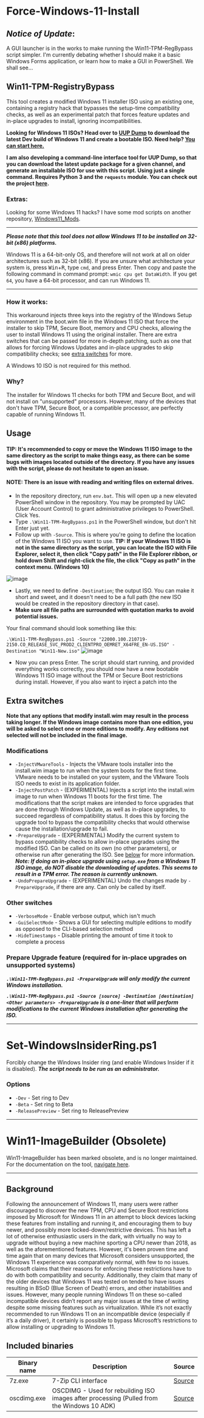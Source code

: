 # Force-Windows-11-Install

## *Notice of Update*:
A GUI launcher is in the works to make running the Win11-TPM-RegBypass script simpler. I'm currently debating whether I should make it a basic Windows Forms application, or learn how to make a GUI in PowerShell.
We shall see...


## Win11-TPM-RegistryBypass
This tool creates a modified Windows 11 installer ISO using an existing one, containing a registry hack that bypasses the setup-time compatibility checks, as well as an experimental patch that forces feature updates and in-place upgrades to install, ignoring incompatibilities.

**Looking for Windows 11 ISOs? Head over to [UUP Dump](https://uupdump.net/fetchupd.php?arch=amd64&ring=wif&build=latest) to download the latest Dev build of Windows 11 and create a bootable ISO. Need help? [You can start here.](https://github.com/JosephM101/Force-Windows-11-Install/blob/main/docs/UUPDump-Tutorial.md)**

**I am also developing a command-line interface tool for UUP Dump, so that you can download the latest update package for a given channel, and generate an installable ISO for use with this script. Using just a single command. Requires Python 3 and the `requests` module. You can check out the project [here](https://github.com/JosephM101/uupdump_cli#one-line-run).**

### Extras:
Looking for some Windows 11 hacks? I have some mod scripts on another repository, [Windows11_Mods](https://github.com/JosephM101/Windows11_Mods).

------

***Please note that this tool does not allow Windows 11 to be installed on 32-bit (x86) platforms.***

Windows 11 is a 64-bit-only OS, and therefore will not work at all on older architectures such as 32-bit (x86). If you are unsure what architecture your system is, press <kbd>Win</kbd>+<kbd>R</kbd>, type `cmd`, and press Enter. Then copy and paste the following command in command prompt: `wmic cpu get DataWidth`. If you get `64`, you have a 64-bit processor, and can run Windows 11.

------

### How it works:
This workaround injects three keys into the registry of the Windows Setup environment in the boot.wim file in the Windows 11 ISO that force the installer to skip TPM, Secure Boot, memory and CPU checks, allowing the user to install Windows 11 using the original installer. There are extra switches that can be passed for more in-depth patching, such as one that allows for forcing Windows Updates and in-place upgrades to skip compatibility checks; see [extra switches](#extra-switches) for more.

A Windows 10 ISO is not required for this method.

### Why?
The installer for Windows 11 checks for both TPM and Secure Boot, and will not install on "unsupported" processors. However, many of the devices that don't have TPM, Secure Boot, or a compatible processor, are perfectly capable of running Windows 11.

## Usage
#### TIP: It's recommended to copy or move the Windows 11 ISO image to the same directory as the script to make things easy, as there can be some bugs with images located outside of the directory. If you have any issues with the script, please do not hesitate to open an issue.
#### NOTE: There is an issue with reading and writing files on external drives.
- In the repository directory, run `env.bat`. This will open up a new elevated PowerShell window in the repository. You may be prompted by UAC (User Account Control) to grant administrative privileges to PowerShell. Click Yes.
- Type `.\Win11-TPM-RegBypass.ps1` in the PowerShell window, but don't hit Enter just yet.
- Follow up with `-Source`. This is where you're going to define the location of the Windows 11 ISO you want to use.
**TIP: If your Windows 11 ISO is not in the same directory as the script, you can locate the ISO with File Explorer, select it, then click "Copy path" in the File Explorer ribbon, or hold down Shift and right-click the file, the click "Copy as path" in the context menu. (Windows 10)** 

![image](https://user-images.githubusercontent.com/28277730/127249747-aee0fda7-bfaa-450b-b58b-1b3030ba0e56.png)

- Lastly, we need to define `-Destination`; the output ISO. You can make it short and sweet, and it doesn't need to be a full path (the new ISO would be created in the repository directory in that case).
- **Make sure all file paths are surrounded with quotation marks to avoid potential issues.** 

Your final command should look something like this:

`.\Win11-TPM-RegBypass.ps1 -Source "22000.100.210719-2150.CO_RELEASE_SVC_PROD2_CLIENTPRO_OEMRET_X64FRE_EN-US.ISO" -Destination "Win11-New.iso"`
![image](https://user-images.githubusercontent.com/28277730/127249867-bd20873a-8b5d-45fc-bb1d-942a12c8edcc.png)
- Now you can press Enter. The script should start running, and provided everything works correctly, you should now have a new bootable Windows 11 ISO image without the TPM or Secure Boot restrictions during install. However, if you also want to inject a patch into the 

## Extra switches
**Note that any options that modify install.wim may result in the process taking longer. If the Windows image contains more than one edition, you will be asked to select one or more editions to modify. Any editions not selected will not be included in the final image.**

### Modifications
- `-InjectVMwareTools` - Injects the VMware tools installer into the install.wim image to run when the system boots for the first time. VMware needs to be installed on your system, and the VMware Tools ISO needs to exist in its application folder.
- `-InjectPostPatch` - (EXPERIMENTAL) Injects a script into the install.wim image to run when Windows 11 boots for the first time. The modifications that the script makes are intended to force upgrades that are done through Windows Update, as well as in-place upgrades, to succeed regardless of compatibility status. It does this by forcing the upgrade tool to bypass the compatibility checks that would otherwise cause the installation/upgrade to fail.
- `-PrepareUpgrade` - (EXPERIMENTAL) Modify the current system to bypass compatibility checks to allow in-place upgrades using the modified ISO. Can be called on its own (no other parameters), or otherwise run after generating the ISO. See [below](#prepare-upgrade-feature) for more information.
    ***Note: If doing an in-place upgrade using `setup.exe` from a Windows 11 ISO image, do NOT disable the downloading of updates. This seems to result in a TPM error. The reason is currently unknown.***
- `-UndoPrepareUpgrade` - (EXPERIMENTAL) Undo the changes made by `-PrepareUpgrade`, if there are any. Can only be called by itself.

### Other switches
- `-VerboseMode` - Enable verbose output, which isn't much
- `-GuiSelectMode` - Shows a GUI for selecting multiple editions to modify as opposed to the CLI-based selection method
- `-HideTimestamps` - Disable printing the amount of time it took to complete a process

### Prepare Upgrade feature (required for in-place upgrades on unsupported systems)

***`.\Win11-TPM-RegBypass.ps1 -PrepareUpgrade` will only modify the current Windows installation.***

***`.\Win11-TPM-RegBypass.ps1 -Source [source] -Destination [destination] <Other parameters> -PrepareUpgrade` is a one-liner that will perform modifications to the current Windows installation after generating the ISO.***

--------

# Set-WindowsInsiderRing.ps1
 Forcibly change the Windows Insider ring (and enable Windows Insider if it is disabled). ***The script needs to be run as an administrator.***

### Options
- `-Dev` - Set ring to Dev
- `-Beta` - Set ring to Beta
- `-ReleasePreview` - Set ring to ReleasePreview



--------

# Win11-ImageBuilder (Obsolete)
Win11-ImageBuilder has been marked obsolete, and is no longer maintained. For the documentation on the tool, [navigate here](https://github.com/JosephM101/Force-Windows-11-Install/blob/main/docs/Documentation%20for%20Win11-ImageBuilder.md).

--------

## Background
Following the announcement of Windows 11, many users were rather discouraged to discover the new TPM, CPU and Secure Boot restrictions imposed by Microsoft for Windows 11 in an attempt to block devices lacking these features from installing and running it, and encouraging them to buy newer, and possibly more locked-down/restrictive devices. This has left a lot of otherwise enthusiastic users in the dark, with virtually no way to upgrade without buying a new machine sporting a CPU newer than 2018, as well as the aforementioned features. However, it's been proven time and time again that on many devices that Microsoft considers unsupported, the Windows 11 experience was comparatively normal, with few to no issues. Microsoft claims that their reasons for enforcing these restrictions have to do with both compatibility and security. Additionally, they claim that many of the older devices that Windows 11 was tested on tended to have issues resulting in BSoD (Blue Screen of Death) errors, and other instabilities and issues. However, many people running Windows 11 on these so-called incompatible devices didn’t report any major issues at the time of writing despite some missing features such as virtualization. While it’s not exactly recommended to run Windows 11 on an incompatible device (especially if it’s a daily driver), it certainly is possible to bypass Microsoft’s restrictions to allow installing or upgrading to Windows 11.


## Included binaries
 | Binary name | Description | Source
 | ---         | ---       | ---         |
 | 7z.exe      | 7-Zip CLI interface     | [Source](https://www.7-zip.org/) |
 | oscdimg.exe | OSCDIMG - Used for rebuilding ISO images after processing (Pulled from the Windows 10 ADK) | [Source](https://docs.microsoft.com/en-us/windows-hardware/get-started/adk-install) |

